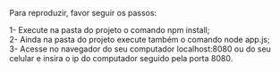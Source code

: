Para reproduzir, favor seguir os passos:<br>

1- Execute na pasta do projeto o comando npm install;<br>
2- Ainda na pasta do projeto execute também o comando node app.js;<br>
3- Acesse no navegador do seu computador localhost:8080 ou do seu celular e insira o ip do computador seguido pela porta 8080.
